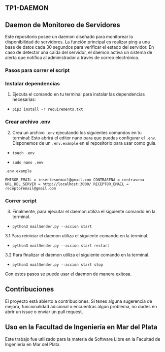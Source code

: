 ## TP1-DAEMON

##  Daemon de Monitoreo de Servidores

Este repositorio posee un daemon diseñado para monitorear la disponibilidad de servidores. La función principal es realizar ping a una base de datos cada 30 segundos para verificar el estado del servidor. En caso de detectar una caída del servidor, el daemon activa un sistema de alerta que notifica al administrador a través de correo electrónico.

### Pasos para correr el script 

### Instalar dependencias

1. Ejecuta el comando en tu terminal para instalar las dependencias necesarias:
-     pip3 install -r requirements.txt
  
### Crear archivo .env

2. Crea un archivo `.env` ejecutando los siguientes comandos en tu terminal:
Esto abrirá el editor nano para que  puedas configurar el `.env`. Disponemos de un `.env.example` en el repositorio para usar como guia.

-     touch .env
-     sudo nano .env

`.env.example`

`EMISOR_EMAIL = insertesuemail@gmail.com
CONTRASENA = contrasena
URL_DEL_SERVER = http://localhost:3000/
RECEPTOR_EMAIL = receptoremail@gmail.com`

### Correr script

3.  Finalmente, para ejecutar el daemon utiliza el siguiente comando en la terminal.
-     python3 mailSender.py --accion start
3.1 Para reiniciar el daemon utiliza el siguiente comando en la terminal.
-     python3 mailSender.py --accion start restart 
3.2 Para finalizar el daemon utiliza el siguiente comando en la terminal.
-     python3 mailSender.py --accion start stop

Con estos pasos se puede usar el daemon de manera exitosa.

## Contribuciones
El proyecto está abierto a contribuciones. Si tenes alguna sugerencia de mejora, funcionalidad adicional o encuentras algún problema, no dudes en abrir un issue o enviar un pull request.

## Uso en la Facultad de Ingeniería en Mar del Plata
Este trabajo fue utilizado para la materia de Software Libre en la Facultad de Ingeniería en Mar del Plata.
